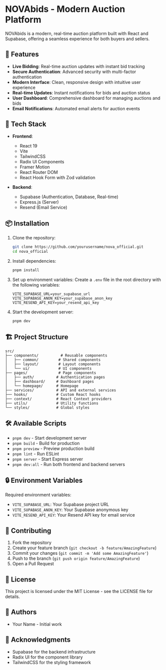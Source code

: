 # NOVAbids - Modern Auction Platform

NOVAbids is a modern, real-time auction platform built with React and Supabase, offering a seamless experience for both buyers and sellers.

## 🌟 Features

- **Live Bidding**: Real-time auction updates with instant bid tracking
- **Secure Authentication**: Advanced security with multi-factor authentication
- **Modern Interface**: Clean, responsive design with intuitive user experience
- **Real-time Updates**: Instant notifications for bids and auction status
- **User Dashboard**: Comprehensive dashboard for managing auctions and bids
- **Email Notifications**: Automated email alerts for auction events

## 🚀 Tech Stack

- **Frontend**:

  - React 19
  - Vite
  - TailwindCSS
  - Radix UI Components
  - Framer Motion
  - React Router DOM
  - React Hook Form with Zod validation

- **Backend**:

  - Supabase (Authentication, Database, Real-time)
  - Express.js (Server)
  - Resend (Email Service)

## 📦 Installation

1. Clone the repository:

   ```bash
   git clone https://github.com/yourusername/nova_official.git
   cd nova_official
   ```

2. Install dependencies:

   ```bash
   pnpm install
   ```

3. Set up environment variables:
   Create a `.env` file in the root directory with the following variables:

   ```
   VITE_SUPABASE_URL=your_supabase_url
   VITE_SUPABASE_ANON_KEY=your_supabase_anon_key
   VITE_RESEND_API_KEY=your_resend_api_key
   ```

4. Start the development server:
   ```bash
   pnpm dev
   ```

## 🏗️ Project Structure

```
src/
├── components/          # Reusable components
│   ├── common/         # Shared components
│   ├── layout/         # Layout components
│   └── ui/             # UI components
├── pages/              # Page components
│   ├── auth/          # Authentication pages
│   ├── dashboard/     # Dashboard pages
│   └── homepage/      # Homepage
├── services/          # API and external services
├── hooks/             # Custom React hooks
├── context/           # React Context providers
├── utils/             # Utility functions
└── styles/            # Global styles
```

## 🛠️ Available Scripts

- `pnpm dev` - Start development server
- `pnpm build` - Build for production
- `pnpm preview` - Preview production build
- `pnpm lint` - Run ESLint
- `pnpm server` - Start Express server
- `pnpm dev:all` - Run both frontend and backend servers

## 🔒 Environment Variables

Required environment variables:

- `VITE_SUPABASE_URL`: Your Supabase project URL
- `VITE_SUPABASE_ANON_KEY`: Your Supabase anonymous key
- `VITE_RESEND_API_KEY`: Your Resend API key for email service

## 🤝 Contributing

1. Fork the repository
2. Create your feature branch (`git checkout -b feature/AmazingFeature`)
3. Commit your changes (`git commit -m 'Add some AmazingFeature'`)
4. Push to the branch (`git push origin feature/AmazingFeature`)
5. Open a Pull Request

## 📝 License

This project is licensed under the MIT License - see the LICENSE file for details.

## 👥 Authors

- Your Name - Initial work

## 🙏 Acknowledgments

- Supabase for the backend infrastructure
- Radix UI for the component library
- TailwindCSS for the styling framework
